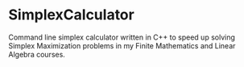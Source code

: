 # SimplexCalculator
Command line simplex calculator written in C++ to speed up solving Simplex Maximization problems
in my Finite Mathematics and Linear Algebra courses.
